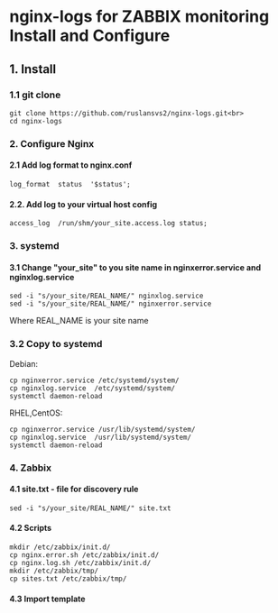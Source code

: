# nginx-logs for ZABBIX monitoring Install and Configure

## 1. Install 

### 1.1 git clone 

```
git clone https://github.com/ruslansvs2/nginx-logs.git<br>
cd nginx-logs
```

### 2. Configure Nginx 
#### 2.1 Add log format to nginx.conf

```
log_format  status  '$status';
```

#### 2.2. Add log to your virtual host config 

```
access_log  /run/shm/your_site.access.log status;
```

### 3. systemd

#### 3.1 Change "your_site" to you site name in nginxerror.service and nginxlog.service

```
sed -i "s/your_site/REAL_NAME/" nginxlog.service  
sed -i "s/your_site/REAL_NAME/" nginxerror.service
```

Where REAL_NAME is your site name

### 3.2 Copy to systemd 

Debian: 

```
cp nginxerror.service /etc/systemd/system/
cp nginxlog.service  /etc/systemd/system/
systemctl daemon-reload 
```

RHEL,CentOS:

```
cp nginxerror.service /usr/lib/systemd/system/
cp nginxlog.service  /usr/lib/systemd/system/ 
systemctl daemon-reload 
```

### 4. Zabbix 

#### 4.1 site.txt - file for discovery rule 

```
sed -i "s/your_site/REAL_NAME/" site.txt 
```

#### 4.2 Scripts <br>

```
mkdir /etc/zabbix/init.d/
cp nginx.error.sh /etc/zabbix/init.d/
cp nginx.log.sh /etc/zabbix/init.d/ 
mkdir /etc/zabbix/tmp/ 
cp sites.txt /etc/zabbix/tmp/
```

#### 4.3 Import template 

